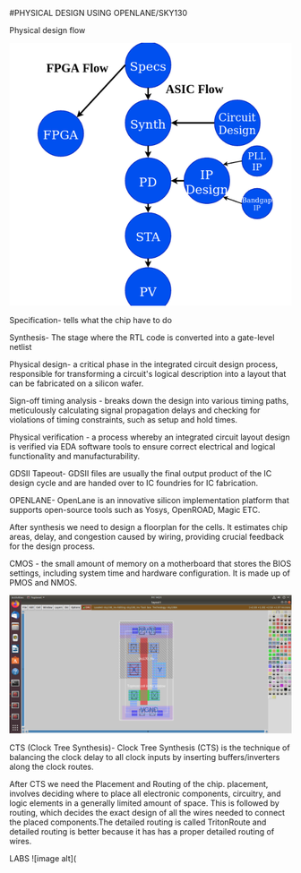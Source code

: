 #PHYSICAL DESIGN USING OPENLANE/SKY130

Physical design flow

![image alt](https://github.com/Ahtesham18112011/vsd-iat/blob/479f28a0b95dda97856e9f78be94fc9961798c5b/Screenshot%20from%202025-01-31%2015-34-36.png)

Specification- tells what the chip have to do 

Synthesis- The stage where the RTL code is converted into a gate-level netlist

Physical design- a critical phase in the integrated circuit design process, responsible for transforming a circuit's logical description into a layout that can be fabricated on a silicon wafer.

Sign-off timing analysis - breaks down the design into various timing paths, meticulously calculating signal propagation delays and checking for violations of timing constraints, such as setup and hold times.

Physical verification - a process whereby an integrated circuit layout design is verified via EDA software tools to ensure correct electrical and logical functionality and manufacturability.

GDSII Tapeout- GDSII files are usually the final output product of the IC design cycle and are handed over to IC foundries for IC fabrication.

OPENLANE- OpenLane is an innovative silicon implementation platform that supports open-source tools such as Yosys, OpenROAD, Magic ETC.


After synthesis we need to design a floorplan for the cells. It estimates chip areas, delay, and congestion caused by wiring, providing crucial feedback for the design process.

CMOS - the small amount of memory on a motherboard that stores the BIOS settings, including system time and hardware configuration. It is made up of PMOS and NMOS.

![image alt](https://github.com/Ahtesham18112011/vsd-iat/blob/9645b2cbeb3f19618a3a982d6b3e3c347e47c76f/Screenshot%20from%202025-01-31%2014-31-44.png)

CTS (Clock Tree Synthesis)- Clock Tree Synthesis (CTS) is the technique of balancing the clock delay to all clock inputs by inserting buffers/inverters along the clock routes.

After CTS we need the Placement and Routing of the chip. placement, involves deciding where to place all electronic components, circuitry, and logic elements in a generally limited amount of space. This is followed by routing, which decides the exact design of all the wires needed to connect the placed components.The detailed routing is called TritonRoute and detailed routing is better because 
it has has a proper detailed routing of wires.



LABS
![image alt](
